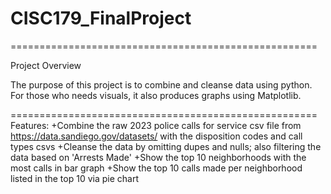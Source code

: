 # CISC179_FinalProject

=====================================================

Project Overview

The purpose of this project is to combine and cleanse data using python. For those who needs visuals, it also produces graphs using Matplotlib.

=====================================================
Features: 
+Combine the raw 2023 police calls for service csv file from https://data.sandiego.gov/datasets/ with the disposition codes and call types csvs
+Cleanse the data by omitting dupes and nulls; also filtering the data based on 'Arrests Made'
+Show the top 10 neighborhoods with the most calls in bar graph
+Show the top 10 calls made per neighborhood listed in the top 10 via pie chart

